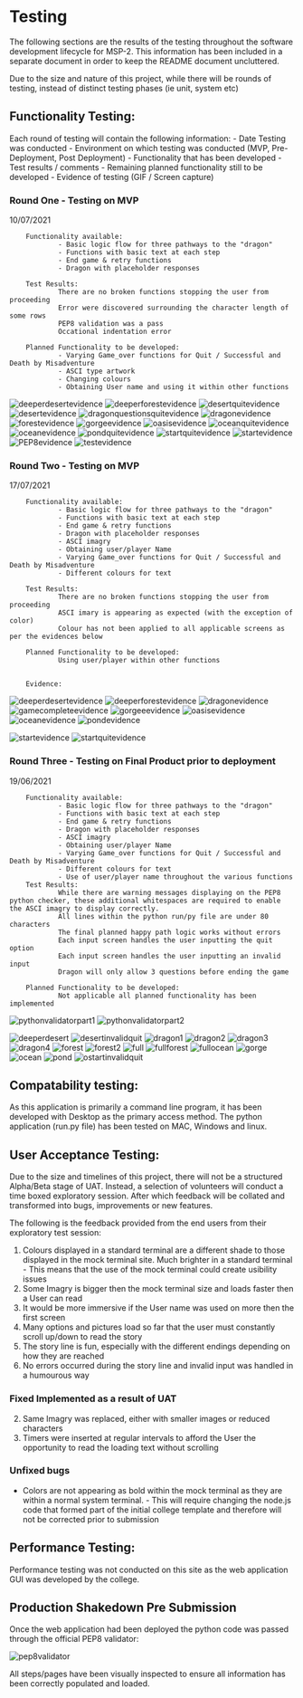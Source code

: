# Testing 

The following sections are the results of the testing throughout the software development lifecycle for MSP-2. This information has been included in a separate document in order to keep the README document uncluttered.

Due to the size and nature of this project, while there will be rounds of testing, instead of distinct testing phases (ie unit, system etc)

## Functionality Testing:
Each round of testing will contain the following information:
        - Date Testing was conducted
        - Environment on which testing was conducted (MVP, Pre-Deployment, Post Deployment)
        - Functionality that has been developed
        - Test results / comments
        - Remaining planned functionality still to be developed
        - Evidence of testing (GIF / Screen capture)

### Round One - Testing on MVP
10/07/2021 

        Functionality available:
                - Basic logic flow for three pathways to the "dragon"
                - Functions with basic text at each step
                - End game & retry functions
                - Dragon with placeholder responses

        Test Results:
                There are no broken functions stopping the user from proceeding
                Error were discovered surrounding the character length of some rows
                PEP8 validation was a pass
                Occational indentation error

        Planned Functionality to be developed:
                - Varying Game_over functions for Quit / Successful and Death by Misadventure
                - ASCI type artwork
                - Changing colours
                - Obtaining User name and using it within other functions

![deeperdesertevidence](https://github.com/Sphere42/MSP-3/blob/main/assets/testing/Round%201/deeper_desert_screen.PNG)
![deeperforestevidence](https://github.com/Sphere42/MSP-3/blob/main/assets/testing/Round%201/deeper_forest.PNG)
![desertquitevidence](https://github.com/Sphere42/MSP-3/blob/main/assets/testing/Round%201/desert_quit_screen.PNG)
![desertevidence](https://github.com/Sphere42/MSP-3/blob/main/assets/testing/Round%201/desert_screen.PNG)
![dragonquestionsquitevidence](https://github.com/Sphere42/MSP-3/blob/main/assets/testing/Round%201/dragon_question.PNG)
![dragonevidence](https://github.com/Sphere42/MSP-3/blob/main/assets/testing/Round%201/dragon_screen.PNG)
![forestevidence](https://github.com/Sphere42/MSP-3/blob/main/assets/testing/Round%201/forest_screen.PNG)
![gorgeevidence](https://github.com/Sphere42/MSP-3/blob/main/assets/testing/Round%201/gorge_screen.PNG)
![oasisevidence](https://github.com/Sphere42/MSP-3/blob/main/assets/testing/Round%201/oasis_screen.PNG)
![oceanquitevidence](https://github.com/Sphere42/MSP-3/blob/main/assets/testing/Round%201/ocean_quit.PNG)
![oceanevidence](https://github.com/Sphere42/MSP-3/blob/main/assets/testing/Round%201/ocean_screen.PNG)
![pondquitevidence](https://github.com/Sphere42/MSP-3/blob/main/assets/testing/Round%201/pond_screen.PNG)
![startquitevidence](https://github.com/Sphere42/MSP-3/blob/main/assets/testing/Round%201/start_quit_screen.PNG)
![startevidence](https://github.com/Sphere42/MSP-3/blob/main/assets/testing/Round%201/start_screen.PNG)
![PEP8evidence](https://github.com/Sphere42/MSP-3/blob/main/assets/testing/Round%201/pep8.PNG)
![testevidence](https://github.com/Sphere42/MSP-3/blob/main/assets/testing/Round%201/test_results_one.PNG)



### Round Two - Testing on MVP
17/07/2021 

        Functionality available:
                - Basic logic flow for three pathways to the "dragon"
                - Functions with basic text at each step
                - End game & retry functions
                - Dragon with placeholder responses
                - ASCI imagry
                - Obtaining user/player Name
                - Varying Game_over functions for Quit / Successful and Death by Misadventure
                - Different colours for text

        Test Results:
                There are no broken functions stopping the user from proceeding
                ASCI imary is appearing as expected (with the exception of color)
                Colour has not been applied to all applicable screens as per the evidences below

        Planned Functionality to be developed:
                Using user/player within other functions
        

        Evidence:

![deeperdesertevidence](https://github.com/Sphere42/MSP-3/blob/main/assets/testing/Round%202/deeper_desert_error.PNG)
![deeperforestevidence](https://github.com/Sphere42/MSP-3/blob/main/assets/testing/Round%202/deeper_forest_error.PNG)
![dragonevidence](https://github.com/Sphere42/MSP-3/blob/main/assets/testing/Round%202/dragon_error.PNG)
![gamecompleteevidence](https://github.com/Sphere42/MSP-3/blob/main/assets/testing/Round%202/game_complete_error.PNG)
![gorgeeevidence](https://github.com/Sphere42/MSP-3/blob/main/assets/testing/Round%202/gorge_error.PNG)
![oasisevidence](https://github.com/Sphere42/MSP-3/blob/main/assets/testing/Round%202/oasiss_error.PNG)
![oceanevidence](https://github.com/Sphere42/MSP-3/blob/main/assets/testing/Round%202/ocean_error.PNG)
![pondevidence](https://github.com/Sphere42/MSP-3/blob/main/assets/testing/Round%202/pond_error.PNG)

![startevidence](https://github.com/Sphere42/MSP-3/blob/main/assets/testing/Round%202/start_screen_invalid.gif)
![startquitevidence](https://github.com/Sphere42/MSP-3/blob/main/assets/testing/Round%202/start_screen_quit.gif)

### Round Three - Testing on Final Product prior to deployment
19/06/2021

        Functionality available:
                - Basic logic flow for three pathways to the "dragon"
                - Functions with basic text at each step
                - End game & retry functions
                - Dragon with placeholder responses
                - ASCI imagry
                - Obtaining user/player Name
                - Varying Game_over functions for Quit / Successful and Death by Misadventure
                - Different colours for text
                - Use of user/player name throughout the various functions
        Test Results:
                While there are warning messages displaying on the PEP8 python checker, these additional whitespaces are required to enable the ASCI imagry to display correctly.
                All lines within the python run/py file are under 80 characters
                The final planned happy path logic works without errors
                Each input screen handles the user inputting the quit option
                Each input screen handles the user inputting an invalid input
                Dragon will only allow 3 questions before ending the game
                
        Planned Functionality to be developed:
                Not applicable all planned functionality has been implemented


![pythonvalidatorpart1](https://github.com/Sphere42/MSP-3/blob/main/assets/readme/pep8part1.PNG)
![pythonvalidatorpart2](https://github.com/Sphere42/MSP-3/blob/main/assets/readme/pep8part2.PNG)

![deeperdesert](https://github.com/Sphere42/MSP-3/blob/main/assets/testing/Round%203/deeperdesertinvalidquit.gif)
![desertinvalidquit](https://github.com/Sphere42/MSP-3/blob/main/assets/testing/Round%203/desertinvalidquit.gif)
![dragon1](https://github.com/Sphere42/MSP-3/blob/main/assets/testing/Round%203/dragon1.gif)
![dragon2](https://github.com/Sphere42/MSP-3/blob/main/assets/testing/Round%203/dragon2.gif)
![dragon3](https://github.com/Sphere42/MSP-3/blob/main/assets/testing/Round%203/dragon3.gif)
![dragon4](https://github.com/Sphere42/MSP-3/blob/main/assets/testing/Round%203/dragon4.gif)
![forest](https://github.com/Sphere42/MSP-3/blob/main/assets/testing/Round%203/forest.gif)
![forest2](https://github.com/Sphere42/MSP-3/blob/main/assets/testing/Round%203/forest2.gif)
![full](https://github.com/Sphere42/MSP-3/blob/main/assets/testing/Round%203/full.gif)
![fullforest](https://github.com/Sphere42/MSP-3/blob/main/assets/testing/Round%203/fullforest.gif)
![fullocean](https://github.com/Sphere42/MSP-3/blob/main/assets/testing/Round%203/fullocean.gif)
![gorge](https://github.com/Sphere42/MSP-3/blob/main/assets/testing/Round%203/gorge.gif)
![ocean](https://github.com/Sphere42/MSP-3/blob/main/assets/testing/Round%203/ocean.gif)
![pond](https://github.com/Sphere42/MSP-3/blob/main/assets/testing/Round%203/pond.gif)
![ostartinvalidquit](https://github.com/Sphere42/MSP-3/blob/main/assets/testing/Round%203/startinvalidquit.gif)

## Compatability testing:

As this application is primarily a command line program, it has been developed with Desktop as the primary access method.
The python application (run.py file) has been tested on MAC, Windows and linux.


## User Acceptance Testing:

Due to the size and timelines of this project, there will not be a structured Alpha/Beta stage of UAT. Instead, a selection of volunteers will conduct a time boxed exploratory session. After which feedback will be collated and transformed into bugs, improvements or new features.

The following is the feedback provided from the end users from their exploratory test session:
 1. Colours displayed in a standard terminal are a different shade to those displayed in the mock terminal site. Much brighter in a standard terminal
                - This means that the use of the mock terminal could create usibility issues
 2. Some Imagry is bigger then the mock terminal size and loads faster then a User can read
 3. It would be more immersive if the User name was used on more then the first screen
 4. Many options and pictures load so far that the user must constantly scroll up/down to read the story 
 5. The story line is fun, especially with the different endings depending on how they are reached
 6. No errors occurred during the story line and invalid input was handled in a humourous way

 ### Fixed Implemented as a result of UAT
  2. Same Imagry was replaced, either with smaller images or reduced characters
  4. Timers were inserted at regular intervals to afford the User the opportunity to read the loading text without scrolling


### Unfixed bugs

- Colors are not appearing as bold within the mock terminal as they are within a normal system terminal.
        - This will require changing the node.js code that formed part of the initial college template and therefore will not be corrected prior to submission


## Performance Testing:
Performance testing was not conducted on this site as the web application GUI was developed by the college.


## Production Shakedown Pre Submission

Once the web application had been deployed the python code was passed through the official PEP8 validator:

![pep8validator]()

All steps/pages have been visually inspected to ensure all information has been correctly populated and loaded.
